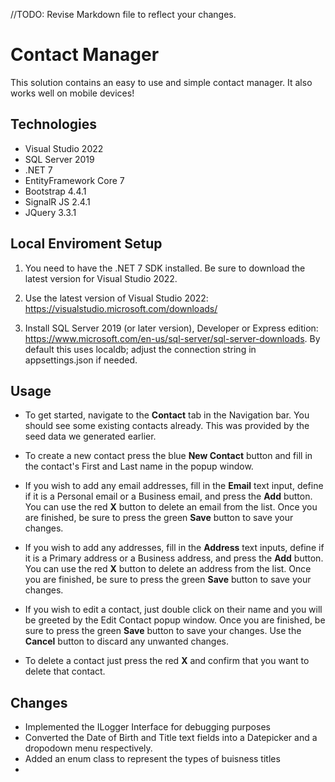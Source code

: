 //TODO: Revise Markdown file to reflect your changes.

# Contact Manager
This solution contains an easy to use and simple contact manager. It also works well on mobile devices!

## Technologies
- Visual Studio 2022
- SQL Server 2019
- .NET 7
- EntityFramework Core 7
- Bootstrap 4.4.1
- SignalR JS 2.4.1
- JQuery 3.3.1

## Local Enviroment Setup

1. You need to have the .NET 7 SDK installed. Be sure to download the latest version for Visual Studio 2022.

2. Use the latest version of Visual Studio 2022: https://visualstudio.microsoft.com/downloads/

3. Install SQL Server 2019 (or later version), Developer or Express edition: https://www.microsoft.com/en-us/sql-server/sql-server-downloads. By default this uses localdb; adjust the connection string in appsettings.json if needed. 


## Usage

* To get started, navigate to the **Contact** tab in the Navigation bar. You should see some existing contacts already. This was provided by the seed data we generated earlier.

* To create a new contact press the blue **New Contact** button and fill in the contact's First and Last name in the popup window.

* If you wish to add any email addresses, fill in the **Email** text input, define if it is a Personal email or a Business email, and press the **Add** button. You can use the red **X** button to delete an email from the list. Once you are finished, be sure to press the green **Save** button to save your changes.

* If you wish to add any addresses, fill in the **Address** text inputs, define if it is a Primary address or a Business address, and press the **Add** button. You can use the red **X** button to delete an address from the list. Once you are finished, be sure to press the green **Save** button to save your changes.

* If you wish to edit a contact, just double click on their name and you will be greeted by the Edit Contact popup window. Once you are finished, be sure to press the green **Save** button to save your changes. Use the **Cancel** button to discard any unwanted changes.

* To delete a contact just press the red **X** and confirm that you want to delete that contact.

## Changes

* Implemented the ILogger Interface for debugging purposes
* Converted the Date of Birth and Title text fields into a Datepicker and a dropodown menu respectively.
* Added an enum class to represent the types of buisness titles
* 